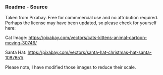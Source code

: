 ### Readme - Source

Taken from Pixabay. Free for commmercial use and no attribution required. Perhaps the license may have been updated, so please check for yourself here:

Cat Image: https://pixabay.com/vectors/cats-kittens-animal-cartoon-moving-30746/


Santa Hat: https://pixabay.com/vectors/santa-hat-christmas-hat-santa-1087651/


Please note, I have modified those images to reduce their scale.


